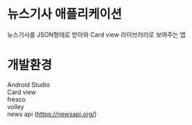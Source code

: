 # 뉴스기사 애플리케이션
뉴스기사를 JSON형태로 받아와 Card view 라이브러리로 보여주는 앱
# 개발환경
Android Studio<br>
Card view<br>
fresco<br>
volley<br>
news api (https://newsapi.org/)<br>
